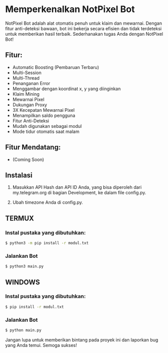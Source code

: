 # Memperkenalkan NotPixel Bot

NotPixel Bot adalah alat otomatis penuh untuk klaim dan mewarnai. Dengan fitur anti-deteksi bawaan, bot ini bekerja secara efisien dan tidak terdeteksi untuk memberikan hasil terbaik. Sederhanakan tugas Anda dengan NotPixel Bot!

## Fitur:
- Automatic Boosting (Pembaruan Terbaru)
- Multi-Session
- Multi-Thread
- Penanganan Error
- Menggambar dengan koordinat x, y yang diinginkan
- Klaim Mining
- Mewarnai Pixel
- Dukungan Proxy
- 3X Kecepatan Mewarnai Pixel
- Menampilkan saldo pengguna
- Fitur Anti-Deteksi
- Mudah digunakan sebagai modul
- Mode tidur otomatis saat malam

## Fitur Mendatang:
- (Coming Soon)

## Instalasi

1. Masukkan API Hash dan API ID Anda, yang bisa diperoleh dari my.telegram.org di bagian Development, ke dalam file config.py.

2. Ubah timezone Anda di config.py.

## TERMUX
### Instal pustaka yang dibutuhkan:
```bash
$ python3 -m pip install -r modul.txt
```
### Jalankan Bot   
```bash
$ python3 main.py
```

## WINDOWS
### Instal pustaka yang dibutuhkan:
```bash
$ pip install -r modul.txt
```
### Jalankan Bot   
```bash
$ python main.py
```

Jangan lupa untuk memberikan bintang pada proyek ini dan laporkan bug yang Anda temui. Semoga sukses!
